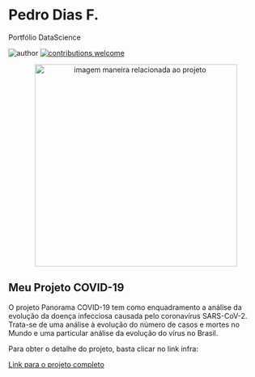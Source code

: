 # Pedro Dias F.
Portfólio DataScience

![author](https://img.shields.io/badge/author-pedrodiasf-red.svg) [![contributions welcome](https://img.shields.io/badge/contributions-welcome-brightgreen.svg?style=flat)](https://github.com/Pdias81/Data-Science)

<p align="center">
  <img src="https://images.unsplash.com/photo-1518932945647-7a1c969f8be2?ixlib=rb-4.0.3&ixid=MnwxMjA3fDB8MHxjb2xsZWN0aW9uLXBhZ2V8MTN8ODM1ODU4N3x8ZW58MHx8fHw%3D&auto=format&fit=crop&w=500&q=60" alt="imagem maneira relacionada ao projeto"height=400px >
</p>

## Meu Projeto COVID-19

O projeto Panorama COVID-19 tem como enquadramento a análise da evolução da doença infecciosa causada pelo coronavírus SARS-CoV-2. Trata-se de uma análise à evolução do número de casos e mortes no Mundo e uma particular análise da evolução do vírus no Brasil.


Para obter o detalhe do projeto, basta clicar no link infra:

[Link para o projeto completo](https://github.com/Pdias81/Data-Science/blob/main/%5BTemplate%5D_Panorama_do_COVID_19_no_Brasil.ipynb)


